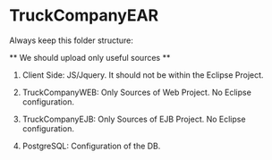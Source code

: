 TruckCompanyEAR
=========

Always keep this folder structure:

** We should upload only useful sources **

1. Client Side: JS/Jquery. It should not be within the Eclipse Project.

2. TruckCompanyWEB: Only Sources of Web Project. No Eclipse configuration. 

3. TruckCompanyEJB: Only Sources of EJB Project. No Eclipse configuration.

4. PostgreSQL: Configuration of the DB.